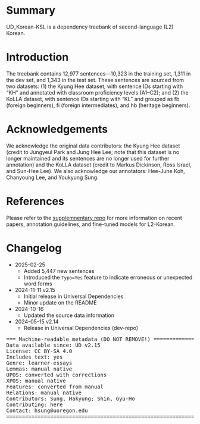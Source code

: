 # Summary

UD_Korean-KSL is a dependency treebank of second-language (L2) Korean.

# Introduction

The treebank contains 12,977 sentences—10,323 in the training set, 1,311 in the dev set, and 1,343 in the test set. These sentences are sourced from two datasets: (1) the Kyung Hee dataset, with sentence IDs starting with “KH” and annotated with classroom proficiency levels (A1–C2); and (2) the KoLLA dataset, with sentence IDs starting with “KL” and grouped as fb (foreign beginners), fi (foreign intermediates), and hb (heritage beginners).

# Acknowledgements

We acknowledge the original data contributors: the Kyung Hee dataset (credit to Jungyeul Park and Jung Hee Lee; note that this dataset is no longer maintained and its sentences are no longer used for further annotation) and the KoLLA dataset (credit to Markus Dickinson, Ross Israel, and Sun-Hee Lee). We also acknowledge our annotators: Hee-June Koh, Chanyoung Lee, and Youkyung Sung.

# References 

Please refer to the [supplemnentary repo](https://github.com/NLPxL2Korean/UD-KSL) for more information on recent papers, annotation guidelines, and fine-tuned models for L2-Korean.

# Changelog

* 2025-02-25
  * Added 5,447 new sentences
  * Introduced the `Typo=Yes` feature to indicate erroneous or unexpected word forms
* 2024-11-11 v2.15
  * Initial release in Universal Dependencies
  * Minor update on the README
* 2024-10-16
  * Updated the source data information
* 2024-05-15 v2.14
  * Release in Universal Dependencies (dev-repo)

<pre>
=== Machine-readable metadata (DO NOT REMOVE!) ================================
Data available since: UD v2.15
License: CC BY-SA 4.0
Includes text: yes
Genre: learner-essays
Lemmas: manual native
UPOS: converted with corrections
XPOS: manual native
Features: converted from manual
Relations: manual native
Contributors: Sung, Hakyung; Shin, Gyu-Ho
Contributing: here
Contact: hsung@uoregon.edu
===============================================================================
</pre>
